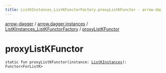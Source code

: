 ```yaml
---
title: ListKInstances_ListKFunctorFactory.proxyListKFunctor - arrow-dagger
---
```


[arrow-dagger](../../index.html) / [arrow.dagger.instances](../index.html) / [ListKInstances_ListKFunctorFactory](index.html) / [proxyListKFunctor](./proxy-list-k-functor.html)

# proxyListKFunctor

`static fun proxyListKFunctor(instance: `[`ListKInstances`](../-list-k-instances/index.html)`): Functor<ForListK>`